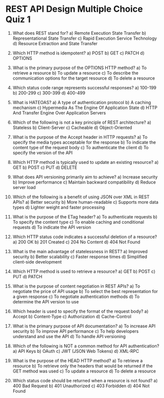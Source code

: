 # REST API Design Multiple Choice Quiz 1

1. What does REST stand for?
   a) Remote Execution State Transfer
   b) Representational State Transfer
   c) Rapid Execution Service Technology
   d) Resource Extraction and State Transfer

2. Which HTTP method is idempotent?
   a) POST
   b) GET
   c) PATCH
   d) OPTIONS

3. What is the primary purpose of the OPTIONS HTTP method?
   a) To retrieve a resource
   b) To update a resource
   c) To describe the communication options for the target resource
   d) To delete a resource

4. Which status code range represents successful responses?
   a) 100-199
   b) 200-299
   c) 300-399
   d) 400-499

5. What is HATEOAS?
   a) A type of authentication protocol
   b) A caching mechanism
   c) Hypermedia As The Engine Of Application State
   d) HTTP And Transfer Engine Over Application Servers

6. Which of the following is not a key principle of REST architecture?
   a) Stateless
   b) Client-Server
   c) Cacheable
   d) Object-Oriented

7. What is the purpose of the Accept header in HTTP requests?
   a) To specify the media types acceptable for the response
   b) To indicate the content type of the request body
   c) To authenticate the client
   d) To specify the version of the API

8. Which HTTP method is typically used to update an existing resource?
   a) GET
   b) POST
   c) PUT
   d) DELETE

9. What does API versioning primarily aim to achieve?
   a) Increase security
   b) Improve performance
   c) Maintain backward compatibility
   d) Reduce server load

10. Which of the following is a benefit of using JSON over XML in REST APIs?
    a) Better security
    b) More human-readable
    c) Supports more data types
    d) Lighter weight and faster processing

11. What is the purpose of the ETag header?
    a) To authenticate requests
    b) To specify the content type
    c) To enable caching and conditional requests
    d) To indicate the API version

12. Which HTTP status code indicates a successful deletion of a resource?
    a) 200 OK
    b) 201 Created
    c) 204 No Content
    d) 404 Not Found

13. What is the main advantage of statelessness in REST?
    a) Improved security
    b) Better scalability
    c) Faster response times
    d) Simplified client-side development

14. Which HTTP method is used to retrieve a resource?
    a) GET
    b) POST
    c) PUT
    d) PATCH

15. What is the purpose of content negotiation in REST APIs?
    a) To negotiate the price of API usage
    b) To select the best representation for a given response
    c) To negotiate authentication methods
    d) To determine the API version to use

16. Which header is used to specify the format of the request body?
    a) Accept
    b) Content-Type
    c) Authorization
    d) Cache-Control

17. What is the primary purpose of API documentation?
    a) To increase API security
    b) To improve API performance
    c) To help developers understand and use the API
    d) To handle API versioning

18. Which of the following is NOT a common method for API authentication?
    a) API Keys
    b) OAuth
    c) JWT (JSON Web Tokens)
    d) XML-RPC

19. What is the purpose of the HEAD HTTP method?
    a) To retrieve a resource
    b) To retrieve only the headers that would be returned if the GET method was used
    c) To update a resource
    d) To delete a resource

20. Which status code should be returned when a resource is not found?
    a) 400 Bad Request
    b) 401 Unauthorized
    c) 403 Forbidden
    d) 404 Not Found
